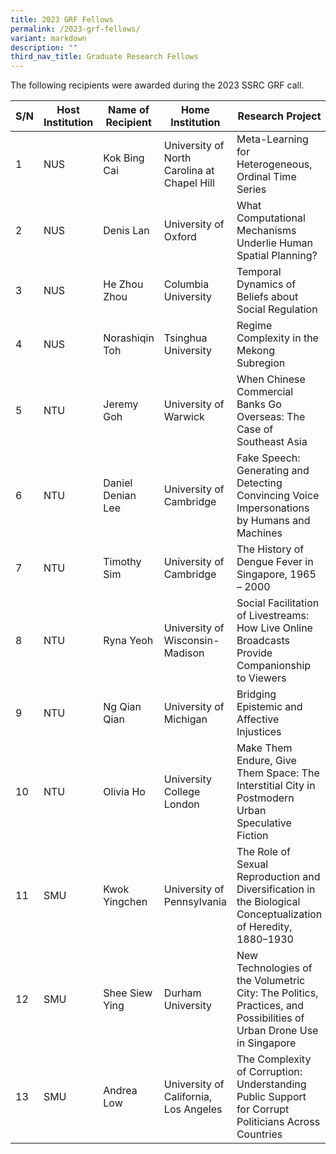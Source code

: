 ```yaml
---
title: 2023 GRF Fellows
permalink: /2023-grf-fellows/
variant: markdown
description: ""
third_nav_title: Graduate Research Fellows
---
```

The following recipients were awarded during the 2023 SSRC GRF call.

| S/N | Host Institution | Name of Recipient | Home Institution | Research Project |
| -------- | -------- | -------- |-------- |-------- |
| 1 | NUS | Kok Bing Cai | University of North Carolina at Chapel Hill | Meta-Learning for Heterogeneous, Ordinal Time Series |
|2| NUS | Denis Lan | University of Oxford | What Computational Mechanisms Underlie Human Spatial Planning? |
|3| NUS | He Zhou Zhou | Columbia University | Temporal Dynamics of Beliefs about Social Regulation |
|4| NUS | Norashiqin Toh | Tsinghua University | Regime Complexity in the Mekong Subregion |
|5| NTU | Jeremy Goh | University of Warwick | When Chinese Commercial Banks Go Overseas: The Case of Southeast Asia |
|6| NTU | Daniel Denian Lee | University of Cambridge | Fake Speech: Generating and Detecting Convincing Voice Impersonations by Humans and Machines|
|7|NTU | Timothy Sim | University of Cambridge | The History of Dengue Fever in Singapore, 1965 – 2000 |
|8| NTU | Ryna Yeoh | University of Wisconsin-Madison | Social Facilitation of Livestreams: How Live Online Broadcasts Provide Companionship to Viewers |
|9| NTU | Ng Qian Qian | University of Michigan | Bridging Epistemic and Affective Injustices |
|10| NTU | Olivia Ho | University College London | Make Them Endure, Give Them Space: The Interstitial City in Postmodern Urban Speculative Fiction |
|11| SMU | Kwok Yingchen | University of Pennsylvania | The Role of Sexual Reproduction and Diversification in the Biological Conceptualization of Heredity, 1880–1930 |
|12| SMU | Shee Siew Ying | Durham University | New Technologies of the Volumetric City: The Politics, Practices, and Possibilities of Urban Drone Use in Singapore |
|13| SMU | Andrea Low | University of California, Los Angeles |The Complexity of Corruption: Understanding Public Support for Corrupt Politicians Across Countries |